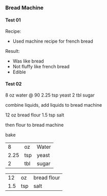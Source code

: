 ### Bread Machine 

#### Test 01

Recipe:
- Used machine recipe for french bread

Result:
- Was like bread
- Not fluffy like french bread
- Edible



#### Test 02

8		oz	water @ 90
2.25	tsp	yeast
2		tbl	sugar


combine liquids, add liquids to bread machine

12		oz	bread flour
1.5		tsp	salt

then flour to bread machine

bake


||||
|-|-|-|
|8|oz|Water|90 degrees|
|2.25|tsp|yeast||
|2|tbl|sugar||


||||
|-|-|-|
|12|oz|bread flour||
|1.5|tsp|salt||




